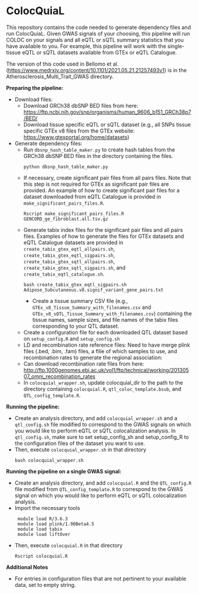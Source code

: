 # ColocQuiaL

This repository contains the code needed to generate dependency files and run ColocQuiaL. Given GWAS signals of your choosing, this pipeline will run COLOC on your signals and all eQTL or sQTL summary statistics that you have available to you. For example, this pipeline will work with the single-tissue eQTL or sQTL datasets available from GTEx or eQTL Catalogue.

The version of this code used in Bellomo et al. (https://www.medrxiv.org/content/10.1101/2021.05.21.21257493v1) is in the Atherosclerosis_Multi_Trait_GWAS directory.

**Preparing the pipeline:**
- Download files:
  - Download GRCh38 dbSNP BED files from here: https://ftp.ncbi.nih.gov/snp/organisms/human_9606_b151_GRCh38p7/BED/
  - Download tissue specific eQTL or sQTL dataset (e.g., all SNPs tissue specific GTEx v8 files from the GTEx website: https://www.gtexportal.org/home/datasets)
- Generate dependency files:
  - Run ``dbsnp_hash_table_maker.py`` to create hash tables from the GRCh38 dbSNP BED files in the directory containing the files.
    ```
    python dbsnp_hash_table_maker.py
    ```
  - If necessary, create significant pair files from all pairs files. Note that this step is not required for GTEx as significant pair files are provided. An example of how to create significant pair files for a dataset downloaded from eQTL Catalogue is provided in ``make_significant_pairs_files.R``.
    ```
    Rscript make_significant_pairs_files.R GENCORD_ge_fibroblast.all.tsv.gz
    ```
  - Generate tabix index files for the significant pair files and all pairs files. Examples of how to generate the files for GTEx datasets and eQTL Catalogue datasets are provided in ``create_tabix_gtex_eqtl_allpairs.sh``, ``create_tabix_gtex_eqtl_sigpairs.sh``, ``create_tabix_gtex_sqtl_allpairs.sh``, ``create_tabix_gtex_sqtl_sigpairs.sh``, and ``create_tabix_eqtl_catalogue.sh``.
    ```
    bash create_tabix_gtex_eqtl_sigpairs.sh Adipose_Subcutaneous.v8.signif_variant_gene_pairs.txt
    ```
    - Create a tissue summary CSV file (e.g., ``GTEx_v8_Tissue_Summary_with_filenames.csv`` and ``GTEx_v8_sQTL_Tissue_Summary_with_filenames.csv``) containing the tissue names, sample sizes, and file names of the tabix files corresponding to your QTL dataset.
  - Create a configuration file for each downloaded QTL dataset based on ``setup_config.R`` and ``setup_config.sh``
  - LD and recombination rate reference files: Need to have merge plink files (.bed, .bim, .fam) files, a filie of which samples to use, and recombination rates to generate the regional association:
  - Can download recombination rate files from here: http://ftp.1000genomes.ebi.ac.uk/vol1/ftp/technical/working/20130507_omni_recombination_rates
  - In ``colocquial_wrapper.sh``, update colocquial_dir to the path to the directory containing ``colocquial.R``, ``qtl_coloc_template.bsub``, and ``QTL_config_template.R``. 

**Running the pipeline:**
- Create an analysis directory, and add ``colocquial_wrapper.sh`` and a ``qtl_config.sh`` file modified to correspond to the GWAS signals on which you would like to perform eQTL or sQTL colocalization analysis. In ``qtl_config.sh``, make sure to set setup_config_sh and setup_config_R to the configuration files of the dataset you want to use. 
- Then, execute ``colocquial_wrapper.sh`` in that directory
  ```
  bash colocquial_wrapper.sh
  ```

**Running the pipeline on a single GWAS signal:**
- Create an analysis directory, and add ``colocquial.R`` and the ``QTL_config.R`` file modified from ``QTL_config_template.R`` to correspond to the GWAS signal on which you would like to perform eQTL or sQTL colocalization analysis.
- Import the necessary tools
  ```
   module load R/3.6.3
   module load plink/1.90Beta4.5
   module load tabix
   module load liftOver
  ```
- Then, execute ``colocquial.R`` in that directory 
  ```
  Rscript colocquial.R
  ```

**Additional Notes**
- For entries in configuration files that are not pertinent to your available data, set to empty string.
